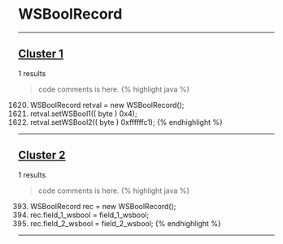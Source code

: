 # WSBoolRecord

***

## [Cluster 1](./1)
1 results
> code comments is here.
{% highlight java %}
1620. WSBoolRecord retval = new WSBoolRecord();
1622. retval.setWSBool1(( byte ) 0x4);
1623. retval.setWSBool2(( byte ) 0xffffffc1);
{% endhighlight %}

***

## [Cluster 2](./2)
1 results
> code comments is here.
{% highlight java %}
393. WSBoolRecord rec = new WSBoolRecord();
394. rec.field_1_wsbool = field_1_wsbool;
395. rec.field_2_wsbool = field_2_wsbool;
{% endhighlight %}

***

